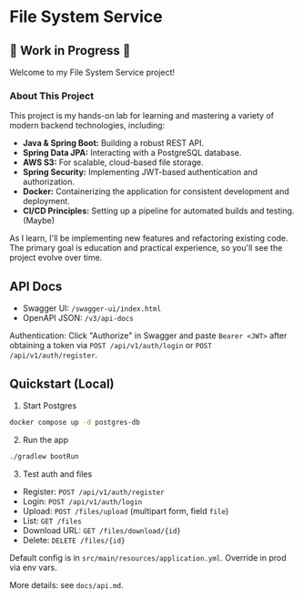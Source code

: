 # File System Service

## 🚧 Work in Progress 🚧

Welcome to my File System Service project!

### About This Project

This project is my hands-on lab for learning and mastering a variety of modern backend technologies, including:

-   **Java & Spring Boot:** Building a robust REST API.
-   **Spring Data JPA:** Interacting with a PostgreSQL database.
-   **AWS S3:** For scalable, cloud-based file storage.
-   **Spring Security:** Implementing JWT-based authentication and authorization.
-   **Docker:** Containerizing the application for consistent development and deployment.
-   **CI/CD Principles:** Setting up a pipeline for automated builds and testing. (Maybe)

As I learn, I'll be implementing new features and refactoring existing code. The primary goal is education and practical experience, so you'll see the project evolve over time.

## API Docs

- Swagger UI: `/swagger-ui/index.html`
- OpenAPI JSON: `/v3/api-docs`

Authentication: Click "Authorize" in Swagger and paste `Bearer <JWT>` after obtaining a token via `POST /api/v1/auth/login` or `POST /api/v1/auth/register`.

## Quickstart (Local)

1) Start Postgres

```bash
docker compose up -d postgres-db
```

2) Run the app

```bash
./gradlew bootRun
```

3) Test auth and files

- Register: `POST /api/v1/auth/register`
- Login: `POST /api/v1/auth/login`
- Upload: `POST /files/upload` (multipart form, field `file`)
- List: `GET /files`
- Download URL: `GET /files/download/{id}`
- Delete: `DELETE /files/{id}`

Default config is in `src/main/resources/application.yml`. Override in prod via env vars.

More details: see `docs/api.md`.